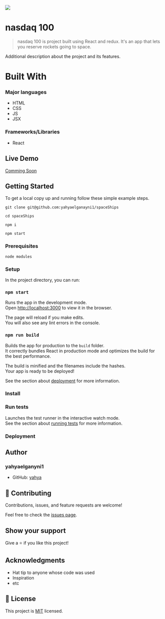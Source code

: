 ![](https://img.shields.io/badge/Microverse-blueviolet)

# nasdaq 100

> nasdaq 100 is project built using React and redux. It's an app that lets you reserve rockets going to space.

Additional description about the project and its features.

# Built With

### Major languages

- HTML
- CSS
- JS
- JSX

### Frameworks/Libraries

- React

## Live Demo

[Comming Soon]()

## Getting Started

To get a local copy up and running follow these simple example steps.

```
git clone git@github.com:yahyaelganayni1/spaceShips

cd spaceShips

npm i

npm start
```

### Prerequisites

```
node modules
```

### Setup

In the project directory, you can run:

### `npm start`

Runs the app in the development mode.\
Open [http://localhost:3000](http://localhost:3000) to view it in the browser.

The page will reload if you make edits.\
You will also see any lint errors in the console.

### `npm run build`

Builds the app for production to the `build` folder.\
It correctly bundles React in production mode and optimizes the build for the best performance.

The build is minified and the filenames include the hashes.\
Your app is ready to be deployed!

See the section about [deployment](https://facebook.github.io/create-react-app/docs/deployment) for more information.

### Install

### Run tests

Launches the test runner in the interactive watch mode.\
See the section about [running tests](https://facebook.github.io/create-react-app/docs/running-tests) for more information.

### Deployment

## Author

### yahyaelganyni1

- GitHub: [yahya](https://github.com/yahyaelganyni1)

## 🤝 Contributing

Contributions, issues, and feature requests are welcome!

Feel free to check the [issues page](../../issues/).

## Show your support

Give a ⭐️ if you like this project!

## Acknowledgments

- Hat tip to anyone whose code was used
- Inspiration
- etc

## 📝 License

This project is [MIT](./MIT.md) licensed.
